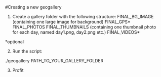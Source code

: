 #Creating a new geogallery

1. Create a gallery folder with the following structure:
FINAL_BG_IMAGE (containing one large image for background)
FINAL_GPS*
FINAL_PHOTOS
FINAL_THUMBNAILS (containing one thumbnail photo for each day, named day1.png, day2.png etc.)
FINAL_VIDEOS*

*optional

2. Run the script:

./geogallery PATH_TO_YOUR_GALLERY_FOLDER

3. Profit